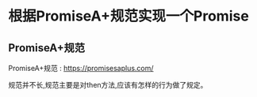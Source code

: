 # 根据PromiseA+规范实现一个Promise

## PromiseA+规范

PromiseA+规范 : https://promisesaplus.com/

规范并不长,规范主要是对then方法,应该有怎样的行为做了规定。




